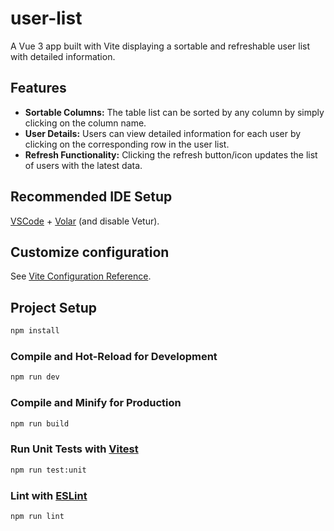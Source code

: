 # user-list

A Vue 3 app built with Vite displaying a sortable and refreshable user list with detailed information.

## Features

- **Sortable Columns:** The table list can be sorted by any column by simply clicking on the column name.
- **User Details:** Users can view detailed information for each user by clicking on the corresponding row in the user list.
- **Refresh Functionality:** Clicking the refresh button/icon updates the list of users with the latest data.

## Recommended IDE Setup

[VSCode](https://code.visualstudio.com/) + [Volar](https://marketplace.visualstudio.com/items?itemName=Vue.volar) (and disable Vetur).

## Customize configuration

See [Vite Configuration Reference](https://vite.dev/config/).

## Project Setup

```sh
npm install
```

### Compile and Hot-Reload for Development

```sh
npm run dev
```

### Compile and Minify for Production

```sh
npm run build
```

### Run Unit Tests with [Vitest](https://vitest.dev/)

```sh
npm run test:unit
```

### Lint with [ESLint](https://eslint.org/)

```sh
npm run lint
```
